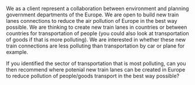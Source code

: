 We as a client represent a collaboration between environment and planning government departments of the Europe. We are open to build new train lanes connections to reduce the air pollution of Europe in the best way possible. We are thinking to create new train lanes in countries or between countries for transportation of people (you could also look at transportation of goods if that is more polluting). We are interested in whether these new train connections are less polluting than transportation by car or plane for example.

If you identified the sector of transportation that is most polluting, can you then recommend where potenial new train lanes can be created in Europe to reduce pollution of people/goods transport in the best way possible?
